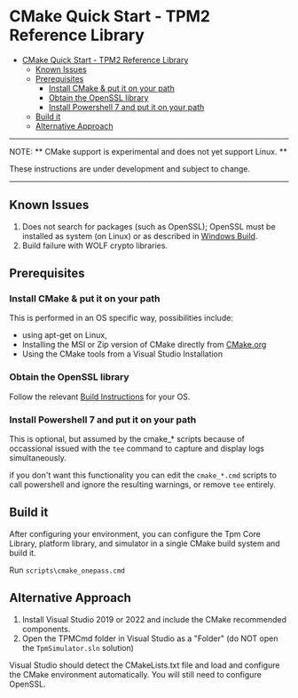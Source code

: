 # CMake Quick Start - TPM2 Reference Library

* [CMake Quick Start - TPM2 Reference Library](#cmake-quick-start---tpm2-reference-library)
  * [Known Issues](#known-issues)
  * [Prerequisites](#prerequisites)
    * [Install CMake \& put it on your path](#install-cmake--put-it-on-your-path)
    * [Obtain the OpenSSL library](#obtain-the-openssl-library)
    * [Install Powershell 7 and put it on your path](#install-powershell-7-and-put-it-on-your-path)
  * [Build it](#build-it)
  * [Alternative Approach](#alternative-approach)

---

NOTE: ** CMake support is experimental and does not yet support Linux. **

These instructions are under development and subject to change.

---

## Known Issues

1. Does not search for packages (such as OpenSSL); OpenSSL must be installed as
   system (on Linux) or as described in [Windows Build](Build.Windows.md).
2. Build failure with WOLF crypto libraries.

## Prerequisites

### Install CMake & put it on your path

This is performed in an OS specific way, possibilities include:

* using apt-get on Linux,
* Installing the MSI or Zip version of CMake directly from [CMake.org](https://cmake.org/download/)
* Using the CMake tools from a Visual Studio Installation

### Obtain the OpenSSL library

Follow the relevant [Build Instructions](../README.md#build-instructions) for your OS.

### Install Powershell 7 and put it on your path

This is optional, but assumed by the cmake_* scripts because of occassional issued
with the `tee` command to capture and display logs simultaneously.

if you don't want this functionality you can edit the `cmake_*.cmd` scripts to call
powershell and ignore the resulting warnings, or remove `tee` entirely.

## Build it

After configuring your environment, you can configure the Tpm Core Library, platform
library, and simulator in a single CMake build system and build it.

Run `scripts\cmake_onepass.cmd`

## Alternative Approach

1. Install Visual Studio 2019 or 2022 and include the CMake recommended components.
2. Open the TPMCmd folder in Visual Studio as a "Folder" (do NOT open the `TpmSimulator.sln` solution)

Visual Studio should detect the CMakeLists.txt file and load and configure the CMake
environment automatically.  You will still need to configure OpenSSL.

